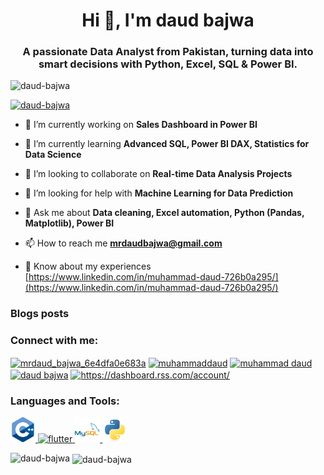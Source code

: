 <h1 align="center">Hi 👋, I'm daud bajwa</h1>
<h3 align="center">A passionate Data Analyst from Pakistan, turning data into smart decisions with Python, Excel, SQL & Power BI.</h3>

<p align="left"> <img src="https://komarev.com/ghpvc/?username=daud-bajwa&label=Profile%20views&color=0e75b6&style=flat" alt="daud-bajwa" /> </p>

<p align="left"> <a href="https://github.com/ryo-ma/github-profile-trophy"><img src="https://github-profile-trophy.vercel.app/?username=daud-bajwa" alt="daud-bajwa" /></a> </p>

- 🔭 I’m currently working on **Sales Dashboard in Power BI**

- 🌱 I’m currently learning **Advanced SQL, Power BI DAX, Statistics for Data Science**

- 👯 I’m looking to collaborate on **Real-time Data Analysis Projects**

- 🤝 I’m looking for help with **Machine Learning for Data Prediction**

- 💬 Ask me about **Data cleaning, Excel automation, Python (Pandas, Matplotlib), Power BI**

- 📫 How to reach me **mrdaudbajwa@gmail.com**

- 📄 Know about my experiences [https://www.linkedin.com/in/muhammad-daud-726b0a295/](https://www.linkedin.com/in/muhammad-daud-726b0a295/)

### Blogs posts
<!-- BLOG-POST-LIST:START -->
<!-- BLOG-POST-LIST:END -->

<h3 align="left">Connect with me:</h3>
<p align="left">
<a href="https://dev.to/mrdaud_bajwa_6e4dfa0e683a" target="blank"><img align="center" src="https://raw.githubusercontent.com/rahuldkjain/github-profile-readme-generator/master/src/images/icons/Social/devto.svg" alt="mrdaud_bajwa_6e4dfa0e683a" height="30" width="40" /></a>
<a href="https://twitter.com/muhammaddaud" target="blank"><img align="center" src="https://raw.githubusercontent.com/rahuldkjain/github-profile-readme-generator/master/src/images/icons/Social/twitter.svg" alt="muhammaddaud" height="30" width="40" /></a>
<a href="https://linkedin.com/in/muhammad daud" target="blank"><img align="center" src="https://raw.githubusercontent.com/rahuldkjain/github-profile-readme-generator/master/src/images/icons/Social/linked-in-alt.svg" alt="muhammad daud" height="30" width="40" /></a>
<a href="https://kaggle.com/daud bajwa" target="blank"><img align="center" src="https://raw.githubusercontent.com/rahuldkjain/github-profile-readme-generator/master/src/images/icons/Social/kaggle.svg" alt="daud bajwa" height="30" width="40" /></a>
<a href="/https://dashboard.rss.com/account/" target="blank"><img align="center" src="https://raw.githubusercontent.com/rahuldkjain/github-profile-readme-generator/master/src/images/icons/Social/rss.svg" alt="https://dashboard.rss.com/account/" height="30" width="40" /></a>
</p>

<h3 align="left">Languages and Tools:</h3>
<p align="left"> <a href="https://www.w3schools.com/cpp/" target="_blank" rel="noreferrer"> <img src="https://raw.githubusercontent.com/devicons/devicon/master/icons/cplusplus/cplusplus-original.svg" alt="cplusplus" width="40" height="40"/> </a> <a href="https://flutter.dev" target="_blank" rel="noreferrer"> <img src="https://www.vectorlogo.zone/logos/flutterio/flutterio-icon.svg" alt="flutter" width="40" height="40"/> </a> <a href="https://www.mysql.com/" target="_blank" rel="noreferrer"> <img src="https://raw.githubusercontent.com/devicons/devicon/master/icons/mysql/mysql-original-wordmark.svg" alt="mysql" width="40" height="40"/> </a> <a href="https://www.python.org" target="_blank" rel="noreferrer"> <img src="https://raw.githubusercontent.com/devicons/devicon/master/icons/python/python-original.svg" alt="python" width="40" height="40"/> </a> </p>

<p><img align="left" src="https://github-readme-stats.vercel.app/api/top-langs?username=daud-bajwa&show_icons=true&locale=en&layout=compact" alt="daud-bajwa" /></p>

<p>&nbsp;<img align="center" src="https://github-readme-stats.vercel.app/api?username=daud-bajwa&show_icons=true&locale=en" alt="daud-bajwa" /></p>

